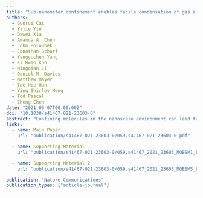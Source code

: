 ```yaml
---
title: "Sub-nanometer confinement enables facile condensation of gas electrolyte for low-temperature batteries"
authors:
  - Guorui Cai
  - Yijie Yin
  - Dawei Xia
  - Amanda A. Chen
  - John Holoubek
  - Jonathan Scharf
  - Yangyuchen Yang
  - Ki Hwan Koh
  - Mingqian Li
  - Daniel M. Davies
  - Matthew Mayer
  - Tae Hee Han
  - Ying Shirley Meng
  - Tod Pascal
  - Zheng Chen
date: "2021-06-07T00:00:00Z"
doi: "10.1038/s41467-021-23603-0"
abstract: "Confining molecules in the nanoscale environment can lead to dramatic changes of their physical and chemical properties, which opens possibilities for new applications. There is a growing interest in liquefied gas electrolytes for electrochemical devices operating at low temperatures due to their low melting point. However, their high vapor pressure still poses potential safety concerns for practical usages. Herein, we report facile capillary condensation of gas electrolyte by strong confinement in sub-nanometer pores of metal-organic framework (MOF). By designing MOF-polymer membranes (MPMs) that present dense and continuous micropore (~0.8 nm) networks, we show significant uptake of hydrofluorocarbon molecules in MOF pores at pressure lower than the bulk counterpart. This unique property enables lithium/fluorinated graphite batteries with MPM-based electrolytes to deliver a significantly higher capacity than those with commercial separator membranes (~500 mAh g^−1^ vs. <0.03 mAh g^−1^) at −40 °C under reduced pressure of the electrolyte."
links:
  - name: Main Paper
    url: "publication/s41467-021-23603-0/059.s41467-021-23603-0.pdf"

  - name: Supporting Material
    url: "publication/s41467-021-23603-0/059.s41467_2021_23603_MOESM1_ESM.pdf"

  - name: Supporting Material 2
    url: "publication/s41467-021-23603-0/059.s41467_2021_23603_MOESM5_ESM.pdf"

publication: "Nature Communications"
publication_types: ["article-journal"]
---
```


